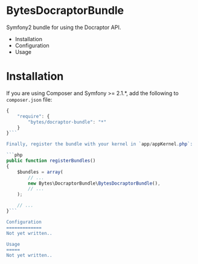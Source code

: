 BytesDocraptorBundle
====================
Symfony2 bundle for using the Docraptor API.

 * Installation
 * Configuration
 * Usage

Installation
============
If you are using Composer and Symfony >= 2.1.*, add the following to `composer.json` file:

```javascript
{
    "require": {
        "bytes/docraptor-bundle": "*"
    }
}```

Finally, register the bundle with your kernel in `app/appKernel.php`:

```php
public function registerBundles()
{
    $bundles = array(
        // ...
        new Bytes\DocraptorBundle\BytesDocraptorBundle(),
        // ...
    );

    // ...
}```

Configuration
=============
Not yet written..

Usage
=====
Not yet written..